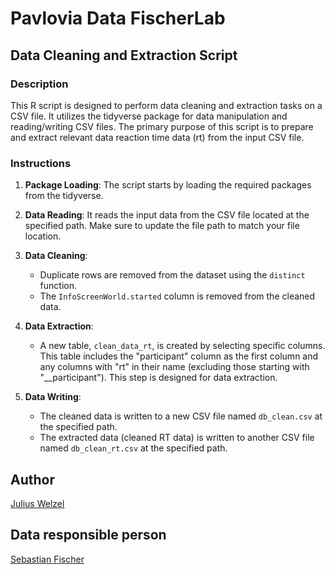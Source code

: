 # Pavlovia Data FischerLab

## Data Cleaning and Extraction Script

### Description
This R script is designed to perform data cleaning and extraction tasks on a CSV file. It utilizes the tidyverse package for data manipulation and reading/writing CSV files. The primary purpose of this script is to prepare and extract relevant data reaction time data (rt) from the input CSV file.

### Instructions
1. **Package Loading**: The script starts by loading the required packages from the tidyverse.

2. **Data Reading**: It reads the input data from the CSV file located at the specified path. Make sure to update the file path to match your file location.

3. **Data Cleaning**:
   - Duplicate rows are removed from the dataset using the `distinct` function.
   - The `InfoScreenWorld.started` column is removed from the cleaned data.

4. **Data Extraction**:
   - A new table, `clean_data_rt`, is created by selecting specific columns. This table includes the "participant" column as the first column and any columns with "rt" in their name (excluding those starting with "__participant"). This step is designed for data extraction.

5. **Data Writing**:
   - The cleaned data is written to a new CSV file named `db_clean.csv` at the specified path.
   - The extracted data (cleaned RT data) is written to another CSV file named `db_clean_rt.csv` at the specified path.

## Author
[Julius Welzel](mailto:j.welzel@neurologie.uni-kiel.de)

## Data responsible person
[Sebastian Fischer](Sebastian.Fischer@hshl.de)